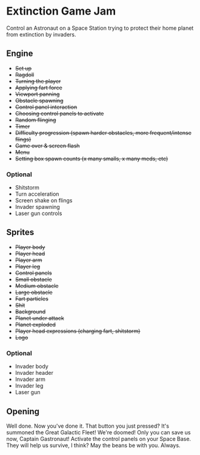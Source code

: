 # Extinction Game Jam

Control an Astronaut on a Space Station trying to protect their home planet from extinction by invaders.

## Engine

* ~~Set up~~
* ~~Ragdoll~~
* ~~Turning the player~~
* ~~Applying fart force~~
* ~~Viewport panning~~
* ~~Obstacle spawning~~
* ~~Control panel interaction~~
* ~~Choosing control panels to activate~~
* ~~Random flinging~~
* ~~Timer~~
* ~~Difficulty progression (spawn harder obstacles, more frequent/intense flings)~~
* ~~Game over & screen flash~~
* ~~Menu~~
* ~~Setting box spawn counts (x many smalls, x many meds, etc)~~

### Optional

* Shitstorm
* Turn acceleration
* Screen shake on flings
* Invader spawning
* Laser gun controls

## Sprites

* ~~Player body~~
* ~~Player head~~
* ~~Player arm~~
* ~~Player leg~~
* ~~Control panels~~
* ~~Small obstacle~~
* ~~Medium obstacle~~
* ~~Large obstacle~~
* ~~Fart particles~~
* ~~Shit~~
* ~~Background~~
* ~~Planet under attack~~
* ~~Planet exploded~~
* ~~Player head expressions (charging fart, shitstorm)~~
* ~~Logo~~

### Optional

* Invader body
* Invader header
* Invader arm
* Invader leg
* Laser gun

## Opening

Well done.
Now you've done it.
That button you just pressed?
It's summoned the Great Galactic Fleet!
We're doomed!
Only you can save us now, Captain Gastronaut!
Activate the control panels on your Space Base.
They will help us survive, I think?
May the beans be with you. Always.
